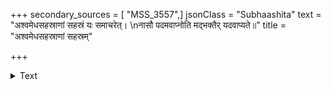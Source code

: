 +++
secondary_sources = [ "MSS_3557",]
jsonClass = "Subhaashita"
text = "अश्वमेधसहस्राणां सहस्रं यः समाचरेत्।  \nनासौ पदमवाप्नोति मद्भक्तैर् यदवाप्यते॥"
title = "अश्वमेधसहस्राणां सहस्रम्"

+++

<details><summary>Text</summary>

अश्वमेधसहस्राणां सहस्रं यः समाचरेत्।  
नासौ पदमवाप्नोति मद्भक्तैर् यदवाप्यते॥
</details>
